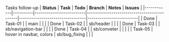 Tasks follow-up
| **Status** | **Task** | **Todo**                | **Branch**                                 | **Notes**                       | **Issues**              |
|------------|----------|-------------------------|--------------------------------------------|---------------------------------|-------------------------|
| Done       | Task-01  |                         | main                                       |                                 |                         |
| Done       | Task-02  |                         | sb/header                                  |                                 |                         |
| Done       | Task-03  |                         | sb/navigation-bar                          |                                 |                         |
| Done       | Task-04  |                         | sb/conveter                                |                                 |                         |
|            | Task-05  | hover in navbar, colors | sb/bug_fixing                              |                                 |                         |

